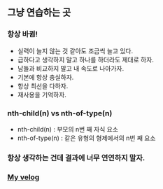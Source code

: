 ## 그냥 연습하는 곳

### 항상 바뀜!

- 실력이 늘지 않는 것 같아도 조금씩 늘고 있다.
- 급하다고 생각하지 말고 하나를 하더라도 제대로 하자.
- 남들과 비교하지 말고 내 속도로 나아가자.
- 기본에 항상 충실하자.
- 항상 최선을 다하자.
- 재사용을 기억하자.

### nth-child(n) vs nth-of-type(n)

- nth-child(n) : 부모의 n번 째 자식 요소
- nth-of-type(n) : 같은 유형의 형제에서의 n번 째 요소

### 항상 생각하는 건데 결과에 너무 연연하지 말자.

### [My velog](https://velog.io/@dudtjr913)
